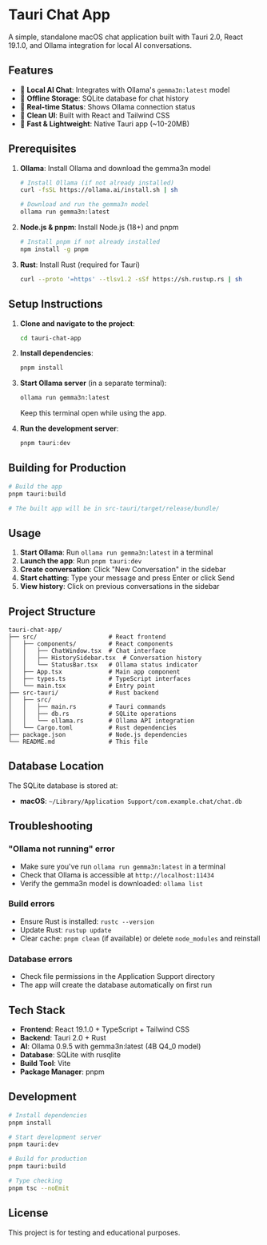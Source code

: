 # Tauri Chat App

A simple, standalone macOS chat application built with Tauri 2.0, React 19.1.0, and Ollama integration for local AI conversations.

## Features

- 🤖 **Local AI Chat**: Integrates with Ollama's `gemma3n:latest` model
- 💾 **Offline Storage**: SQLite database for chat history
- 🔄 **Real-time Status**: Shows Ollama connection status
- 📱 **Clean UI**: Built with React and Tailwind CSS
- 🚀 **Fast & Lightweight**: Native Tauri app (~10-20MB)

## Prerequisites

1. **Ollama**: Install Ollama and download the gemma3n model
   ```bash
   # Install Ollama (if not already installed)
   curl -fsSL https://ollama.ai/install.sh | sh
   
   # Download and run the gemma3n model
   ollama run gemma3n:latest
   ```

2. **Node.js & pnpm**: Install Node.js (18+) and pnpm
   ```bash
   # Install pnpm if not already installed
   npm install -g pnpm
   ```

3. **Rust**: Install Rust (required for Tauri)
   ```bash
   curl --proto '=https' --tlsv1.2 -sSf https://sh.rustup.rs | sh
   ```

## Setup Instructions

1. **Clone and navigate to the project**:
   ```bash
   cd tauri-chat-app
   ```

2. **Install dependencies**:
   ```bash
   pnpm install
   ```

3. **Start Ollama server** (in a separate terminal):
   ```bash
   ollama run gemma3n:latest
   ```
   Keep this terminal open while using the app.

4. **Run the development server**:
   ```bash
   pnpm tauri:dev
   ```

## Building for Production

```bash
# Build the app
pnpm tauri:build

# The built app will be in src-tauri/target/release/bundle/
```

## Usage

1. **Start Ollama**: Run `ollama run gemma3n:latest` in a terminal
2. **Launch the app**: Run `pnpm tauri:dev`
3. **Create conversation**: Click "New Conversation" in the sidebar
4. **Start chatting**: Type your message and press Enter or click Send
5. **View history**: Click on previous conversations in the sidebar

## Project Structure

```
tauri-chat-app/
├── src/                    # React frontend
│   ├── components/         # React components
│   │   ├── ChatWindow.tsx  # Chat interface
│   │   ├── HistorySidebar.tsx  # Conversation history
│   │   └── StatusBar.tsx   # Ollama status indicator
│   ├── App.tsx             # Main app component
│   ├── types.ts            # TypeScript interfaces
│   └── main.tsx            # Entry point
├── src-tauri/              # Rust backend
│   ├── src/
│   │   ├── main.rs         # Tauri commands
│   │   ├── db.rs           # SQLite operations
│   │   └── ollama.rs       # Ollama API integration
│   └── Cargo.toml          # Rust dependencies
├── package.json            # Node.js dependencies
└── README.md               # This file
```

## Database Location

The SQLite database is stored at:
- **macOS**: `~/Library/Application Support/com.example.chat/chat.db`

## Troubleshooting

### "Ollama not running" error
- Make sure you've run `ollama run gemma3n:latest` in a terminal
- Check that Ollama is accessible at `http://localhost:11434`
- Verify the gemma3n model is downloaded: `ollama list`

### Build errors
- Ensure Rust is installed: `rustc --version`
- Update Rust: `rustup update`
- Clear cache: `pnpm clean` (if available) or delete `node_modules` and reinstall

### Database errors
- Check file permissions in the Application Support directory
- The app will create the database automatically on first run

## Tech Stack

- **Frontend**: React 19.1.0 + TypeScript + Tailwind CSS
- **Backend**: Tauri 2.0 + Rust
- **AI**: Ollama 0.9.5 with gemma3n:latest (4B Q4_0 model)
- **Database**: SQLite with rusqlite
- **Build Tool**: Vite
- **Package Manager**: pnpm

## Development

```bash
# Install dependencies
pnpm install

# Start development server
pnpm tauri:dev

# Build for production
pnpm tauri:build

# Type checking
pnpm tsc --noEmit
```

## License

This project is for testing and educational purposes.